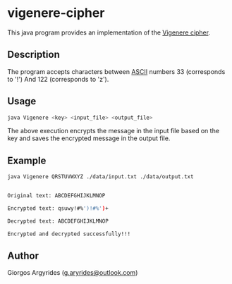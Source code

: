 # vigenere-cipher

This java program provides an implementation of the [Vigenere cipher](https://en.wikipedia.org/wiki/Vigen%C3%A8re_cipher).

## Description

The program accepts characters between [ASCII](https://www.ascii-code.com/) numbers 33 (corresponds to '!') And 122 
(corresponds to 'z').

## Usage

```bash
java Vigenere <key> <input_file> <output_file>
```

The above execution encrypts the message in the input file based on the key and saves the encrypted message in the 
output file.

## Example

```bash
java Vigenere QRSTUVWXYZ ./data/input.txt ./data/output.txt


Original text: ABCDEFGHIJKLMNOP

Encrypted text: qsuwy!#%')!#%')+

Decrypted text: ABCDEFGHIJKLMNOP

Encrypted and decrypted successfully!!!
```

## Author

Giorgos Argyrides (g.aryrides@outlook.com)
